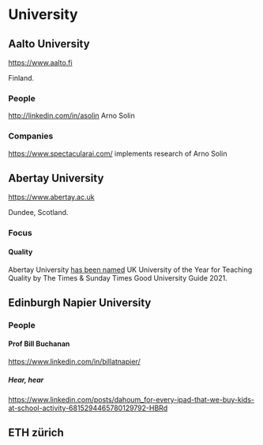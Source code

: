 # University

## Aalto University

https://www.aalto.fi

Finland.

### People

http://linkedin.com/in/asolin Arno Solin

### Companies

https://www.spectacularai.com/ implements research of Arno Solin

## Abertay University

https://www.abertay.ac.uk

Dundee, Scotland.

### Focus

#### Quality

Abertay University [has been named](https://www.abertay.ac.uk/news/2020/abertay-named-uk-university-of-the-year-for-teaching-quality/) UK University of the Year for Teaching Quality by The Times & Sunday Times Good University Guide 2021.

## Edinburgh Napier University

### People

#### Prof Bill Buchanan

https://www.linkedin.com/in/billatnapier/

##### Hear, hear

https://www.linkedin.com/posts/dahoum_for-every-ipad-that-we-buy-kids-at-school-activity-6815294465780129792-HBRd

## ETH zürich
